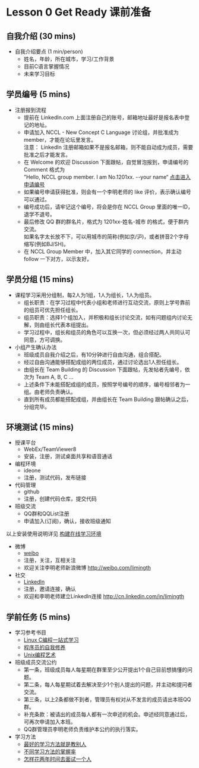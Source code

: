 # Lesson 0     Get Ready 课前准备

## 自我介绍 (30 mins)

* 自我介绍要点 (1 min/person)
	- 姓名，年龄，所在城市，学习/工作背景
	- 目前C语言掌握情况
	- 未来学习目标
	
## 学员编号 (5 mins)
* 注册报到流程
	- 提前在 LinkedIn.com 上面注册自己的账号，邮箱地址最好是报名表中登记的地址。
	- 申请加入 NCCL - New Concept C Language 讨论组，并批准成为 member，才能在论坛里发言。  
	    注意： LinkedIn 注册邮箱如果不是报名邮箱，则不能自动成为成员，需要批准之后才能发言。
	- 在 Welcome 的欢迎 Discussion 下面跟帖，自觉冒泡报到，申请编号的 Comment 格式为  
  		”Hello, NCCL group member. I am No.1201xx. --your name“
	  [点击进入申请编号](http://www.linkedin.com/groups/Welcome-NCCL-group-4715078.S.185251633?qid=dce08638-0f74-4014-b9ad-ecab2ec33c5c&trk=group_most_popular-0-b-ttl&goback=%2Egsm_4715078_1_*2_*2_*2_lna_PENDING_*2%2Egmp_4715078%2Egde_4715078_member_185251633%2Egmp_4715078%2Egde_4715078_member_188465347%2Egmp_4715078>)
	- 如果编号申请获得批准，则会有一个李明老师的 like 评价，表示确认编号可以通过。
	- 编号成功后，请牢记这个编号，将会是你在 NCCL Group 里面的唯一ID，退学不退号。
	- 最后修改 QQ 群的群名片，格式为 1201xx-姓名-城市 的格式，便于群内交流。  
	  如果名字太长放不下，可以用城市的简称(例如京/沪)，或者拼音2个字母缩写(例如BJ/SH)。
	- 在 NCCL Group Member 中，加入其它同学的 connection，并主动 follow 一下对方，以示友好。

## 学员分组 (15 mins)
* 课程学习采用分组制，每2人为1组，1人为组长，1人为组员。
	- 组长职责：在学习过程中代表小组和老师进行互动交流，原则上学号靠前的组员可优先担任组长。
	- 组员职责：选择1个组加入，并积极和组长讨论交流，如有问题组内讨论无解，则由组长代表本组提出。
	- 学习过程中，组长和组员的角色可以互换一次，但必须经过两人共同认可同意，方可调换。
* 小组产生确认办法
	- 班级成员自我介绍之后，有10分钟进行自由沟通，组合搭配。
	- 经过自由沟通能够搭配成组的两位成员，通过讨论选出1人担任组长。
	- 由组长在 Team Building 的 Discussion 下面跟帖，先发帖者先编号，依次为 Team A, B, C ...
	- 上述条件下未能搭配成组的成员，按照学号编号的顺序，编号相邻者为一组。由老师负责确认。
	- 直到所有成员都能搭配成组，并由组长在 Team Building 跟帖确认之后，分组完毕。

## 环境测试 (15 mins)
* 授课平台
	- WebEx/TeamViewer8
	- 安装，注册，测试桌面共享和语音通话
* 编程环境 	
	- ideone
	- 注册，测试代码，发布链接
* 代码管理 	
	- github
	- 注册，创建代码仓库，提交代码
* 班级交流
	- QQ群和QQList注册
	- 申请加入(订阅)，确认，接收班级通知
		
以上安装使用说明详见 [构建在线学习环境](https://github.com/limingth/NCCL/blob/gh-pages/INSTALL.md)

* 微博	
	- [weibo](http://weibo.com)
	- 注册，关注，互相关注
	- 欢迎关注李明老师新浪微博 <http://weibo.com/limingth>
* 社交	
	- [LinkedIn](http://LinkedIn.com)
	- 注册，邀请连接，确认
	- 欢迎和李明老师建立LinkedIn连接 <http://cn.linkedin.com/in/limingth>


## 学前任务 (5 mins)
* 学习参考书目
	- [Linux C编程一站式学习](http://learn.akae.cn/media/index.html)
	- [程序员的自我修养](http://ishare.iask.sina.com.cn/f/10540809.html)
	- [Unix编程艺术](http://ishare.iask.sina.com.cn/f/10468232.html?retcode=0)
* 班级成员交流公约
	- 第一条，班级成员每人每星期在群里至少公开提出1个自己目前想搞懂的问题。
	- 第二条，每人每星期试着去解决至少1个别人提出的问题，并主动和提问者交流。
	- 第三条，以上2条都做不到者，管理员有权对从不发言的成员请出本班QQ群。
	- 补充条款：被请出的成员每人都有一次申述的机会。申述经同意通过后，可再次申请加入本班。
	- QQ群管理员李明老师负责维护本公约的执行落实。
* 学习方法
	- [最好的学习方法就是教别人](http://www.izhong.com/yiyou/article/2012090308283948779895)
	- [不同学习方法的掌握率](http://blog.163.com/laoshigao@yeah/blog/static/97270358201001073813209/) 
	- [怎样花两年时间去面试一个人](http://mindhacks.cn/2011/11/04/how-to-interview-a-person-for-two-years/)

